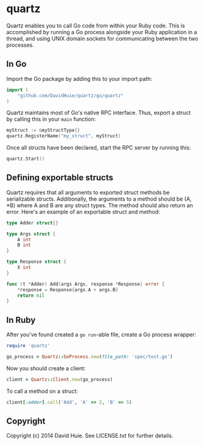 # quartz

Quartz enables you to call Go code from within your
Ruby code. This is accomplished by running a Go process
alongside your Ruby application in a thread, and using
UNIX domain sockets for communicating between the two
processes.

## In Go

Import the Go package by adding this to your import path:

```go
import (
	"github.com/DavidHuie/quartz/go/quartz"
)
```

Quartz maintains most of Go's native RPC interface. Thus, export a struct
by calling this in your `main` function:

```go
myStruct := &myStructType{}
quartz.RegisterName("my_struct", myStruct)
```

Once all structs have been declared, start the RPC server by running this:

```go
quartz.Start()
```

## Defining exportable structs

Quartz requires that all arguments to exported struct methods be serializable
structs. Additionally, the arguments to a method should be (A, *B) where A and
B are any struct types. The method should also return an error.
Here's an example of an exportable struct and method:

```go
type Adder struct{}

type Args struct {
	A int
	B int
}

type Response struct {
	X int
}

func (t *Adder) Add(args Args, response *Response) error {
	*response = Response{args.A + args.B}
	return nil
}
```

## In Ruby

After you've found created a `go run`-able file, create a Go process wrapper:

```ruby
require 'quartz'

go_process = Quartz::GoProcess.new(file_path: 'spec/test.go')
```

Now you should create a client:

```ruby
client = Quartz::Client.new(go_process)
```

To call a method on a struct:

```ruby
client[:adder].call('Add', 'A' => 2, 'B' => 5)
```

## Copyright

Copyright (c) 2014 David Huie. See LICENSE.txt for further details.

